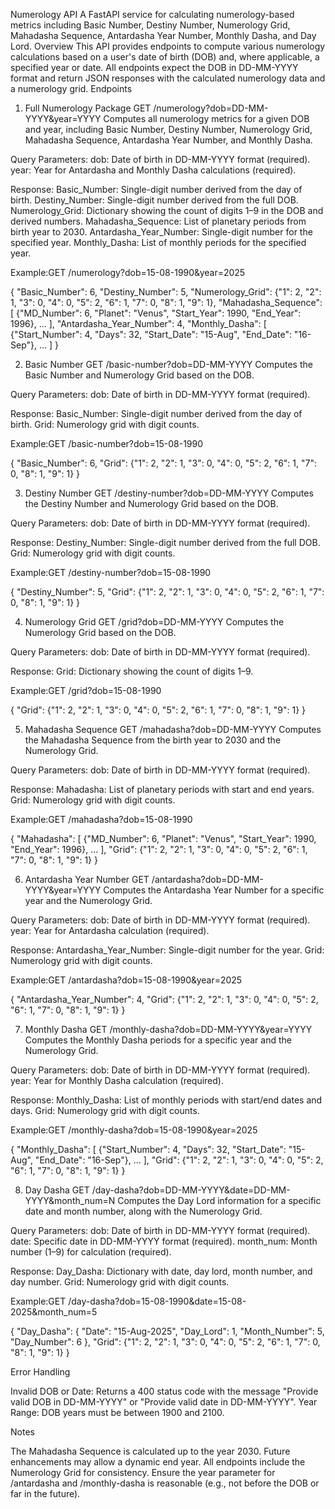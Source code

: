 Numerology API
A FastAPI service for calculating numerology-based metrics including Basic Number, Destiny Number, Numerology Grid, Mahadasha Sequence, Antardasha Year Number, Monthly Dasha, and Day Lord.
Overview
This API provides endpoints to compute various numerology calculations based on a user's date of birth (DOB) and, where applicable, a specified year or date. All endpoints expect the DOB in DD-MM-YYYY format and return JSON responses with the calculated numerology data and a numerology grid.
Endpoints
1. Full Numerology Package
GET /numerology?dob=DD-MM-YYYY&year=YYYY
Computes all numerology metrics for a given DOB and year, including Basic Number, Destiny Number, Numerology Grid, Mahadasha Sequence, Antardasha Year Number, and Monthly Dasha.

Query Parameters:
dob: Date of birth in DD-MM-YYYY format (required).
year: Year for Antardasha and Monthly Dasha calculations (required).


Response:
Basic_Number: Single-digit number derived from the day of birth.
Destiny_Number: Single-digit number derived from the full DOB.
Numerology_Grid: Dictionary showing the count of digits 1–9 in the DOB and derived numbers.
Mahadasha_Sequence: List of planetary periods from birth year to 2030.
Antardasha_Year_Number: Single-digit number for the specified year.
Monthly_Dasha: List of monthly periods for the specified year.


Example:GET /numerology?dob=15-08-1990&year=2025

{
  "Basic_Number": 6,
  "Destiny_Number": 5,
  "Numerology_Grid": {"1": 2, "2": 1, "3": 0, "4": 0, "5": 2, "6": 1, "7": 0, "8": 1, "9": 1},
  "Mahadasha_Sequence": [
    {"MD_Number": 6, "Planet": "Venus", "Start_Year": 1990, "End_Year": 1996},
    ...
  ],
  "Antardasha_Year_Number": 4,
  "Monthly_Dasha": [
    {"Start_Number": 4, "Days": 32, "Start_Date": "15-Aug", "End_Date": "16-Sep"},
    ...
  ]
}



2. Basic Number
GET /basic-number?dob=DD-MM-YYYY
Computes the Basic Number and Numerology Grid based on the DOB.

Query Parameters:
dob: Date of birth in DD-MM-YYYY format (required).


Response:
Basic_Number: Single-digit number derived from the day of birth.
Grid: Numerology grid with digit counts.


Example:GET /basic-number?dob=15-08-1990

{
  "Basic_Number": 6,
  "Grid": {"1": 2, "2": 1, "3": 0, "4": 0, "5": 2, "6": 1, "7": 0, "8": 1, "9": 1}
}



3. Destiny Number
GET /destiny-number?dob=DD-MM-YYYY
Computes the Destiny Number and Numerology Grid based on the DOB.

Query Parameters:
dob: Date of birth in DD-MM-YYYY format (required).


Response:
Destiny_Number: Single-digit number derived from the full DOB.
Grid: Numerology grid with digit counts.


Example:GET /destiny-number?dob=15-08-1990

{
  "Destiny_Number": 5,
  "Grid": {"1": 2, "2": 1, "3": 0, "4": 0, "5": 2, "6": 1, "7": 0, "8": 1, "9": 1}
}



4. Numerology Grid
GET /grid?dob=DD-MM-YYYY
Computes the Numerology Grid based on the DOB.

Query Parameters:
dob: Date of birth in DD-MM-YYYY format (required).


Response:
Grid: Dictionary showing the count of digits 1–9.


Example:GET /grid?dob=15-08-1990

{
  "Grid": {"1": 2, "2": 1, "3": 0, "4": 0, "5": 2, "6": 1, "7": 0, "8": 1, "9": 1}
}



5. Mahadasha Sequence
GET /mahadasha?dob=DD-MM-YYYY
Computes the Mahadasha Sequence from the birth year to 2030 and the Numerology Grid.

Query Parameters:
dob: Date of birth in DD-MM-YYYY format (required).


Response:
Mahadasha: List of planetary periods with start and end years.
Grid: Numerology grid with digit counts.


Example:GET /mahadasha?dob=15-08-1990

{
  "Mahadasha": [
    {"MD_Number": 6, "Planet": "Venus", "Start_Year": 1990, "End_Year": 1996},
    ...
  ],
  "Grid": {"1": 2, "2": 1, "3": 0, "4": 0, "5": 2, "6": 1, "7": 0, "8": 1, "9": 1}
}



6. Antardasha Year Number
GET /antardasha?dob=DD-MM-YYYY&year=YYYY
Computes the Antardasha Year Number for a specific year and the Numerology Grid.

Query Parameters:
dob: Date of birth in DD-MM-YYYY format (required).
year: Year for Antardasha calculation (required).


Response:
Antardasha_Year_Number: Single-digit number for the year.
Grid: Numerology grid with digit counts.


Example:GET /antardasha?dob=15-08-1990&year=2025

{
  "Antardasha_Year_Number": 4,
  "Grid": {"1": 2, "2": 1, "3": 0, "4": 0, "5": 2, "6": 1, "7": 0, "8": 1, "9": 1}
}



7. Monthly Dasha
GET /monthly-dasha?dob=DD-MM-YYYY&year=YYYY
Computes the Monthly Dasha periods for a specific year and the Numerology Grid.

Query Parameters:
dob: Date of birth in DD-MM-YYYY format (required).
year: Year for Monthly Dasha calculation (required).


Response:
Monthly_Dasha: List of monthly periods with start/end dates and days.
Grid: Numerology grid with digit counts.


Example:GET /monthly-dasha?dob=15-08-1990&year=2025

{
  "Monthly_Dasha": [
    {"Start_Number": 4, "Days": 32, "Start_Date": "15-Aug", "End_Date": "16-Sep"},
    ...
  ],
  "Grid": {"1": 2, "2": 1, "3": 0, "4": 0, "5": 2, "6": 1, "7": 0, "8": 1, "9": 1}
}



8. Day Dasha
GET /day-dasha?dob=DD-MM-YYYY&date=DD-MM-YYYY&month_num=N
Computes the Day Lord information for a specific date and month number, along with the Numerology Grid.

Query Parameters:
dob: Date of birth in DD-MM-YYYY format (required).
date: Specific date in DD-MM-YYYY format (required).
month_num: Month number (1–9) for calculation (required).


Response:
Day_Dasha: Dictionary with date, day lord, month number, and day number.
Grid: Numerology grid with digit counts.


Example:GET /day-dasha?dob=15-08-1990&date=15-08-2025&month_num=5

{
  "Day_Dasha": {
    "Date": "15-Aug-2025",
    "Day_Lord": 1,
    "Month_Number": 5,
    "Day_Number": 6
  },
  "Grid": {"1": 2, "2": 1, "3": 0, "4": 0, "5": 2, "6": 1, "7": 0, "8": 1, "9": 1}
}



Error Handling

Invalid DOB or Date: Returns a 400 status code with the message "Provide valid DOB in DD-MM-YYYY" or "Provide valid date in DD-MM-YYYY".
Year Range: DOB years must be between 1900 and 2100.

Notes

The Mahadasha Sequence is calculated up to the year 2030. Future enhancements may allow a dynamic end year.
All endpoints include the Numerology Grid for consistency.
Ensure the year parameter for /antardasha and /monthly-dasha is reasonable (e.g., not before the DOB or far in the future).
